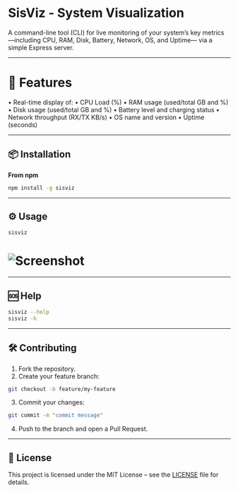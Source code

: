 # SisViz - System Visualization

A command-line tool (CLI) for live monitoring of your system’s key metrics —including CPU, RAM, Disk, Battery, Network, OS, and Uptime— via a simple Express server.

---
# 🚀 Features

•	Real-time display of:
•	CPU Load (%)
•	RAM usage (used/total GB and %)
•	Disk usage (used/total GB and %)
•	Battery level and charging status
•	Network throughput (RX/TX KB/s)
•	OS name and version
•	Uptime (seconds)

---
## 📦 Installation

**From npm**
```bash
npm install -g sisviz
```
---
## ⚙️ Usage
```bash
sisviz
```
# ![Screenshot](./public/photos/sisviz.png)

---
## 🆘 Help
```bash
sisviz --help
sisviz -h
```
---
## 🛠 Contributing
1.	Fork the repository.
2.	Create your feature branch:
```bash
git checkout -b feature/my-feature
```
3.	Commit your changes:
```bash
git commit -m "commit message"
```
4.	Push to the branch and open a Pull Request.
---
## 📄 License
This project is licensed under the MIT License – see the [LICENSE](./LICENSE) file for details.